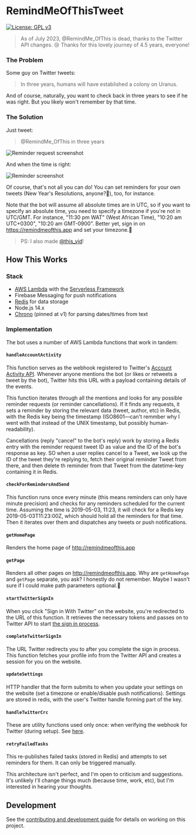 # RemindMeOfThisTweet

[![License: GPL v3](https://img.shields.io/badge/License-GPLv3-blue.svg)](https://www.gnu.org/licenses/gpl-3.0)

> As of July 2023, @RemindMe_OfThis is dead, thanks to the Twitter API changes. 😢
> Thanks for this lovely journey of 4.5 years, everyone!

### The Problem

Some guy on Twitter tweets:

> In three years, humans will have established a colony on Uranus.


And of course, naturally, you want to check back in three years to see if he was right. But you likely won't remember by that time.

### The Solution

Just tweet:

> @RemindMe_OfThis in three years


![Reminder request screenshot](assets/reminder-request.png)

And when the time is right:


![Reminder screenshot](assets/reminder.png)


Of course, that's not all you can do! You can set reminders for your own tweets (New Year's Resolutions, anyone?👀), too, for instance.

Note that the bot will assume all absolute times are in UTC, so if you want to specify an absolute time, you need to specify a timezone if you're not in UTC/GMT. For instance, "11:30 pm WAT" (West African Time), "10:20 am UTC+0300", "10:20 am GMT-0900". Better yet, sign in on https://remindmeofthis.app and set your timezone.🙂

> PS: I also made [@this_vid](https://github.com/shalvah/DownloadThisVideo)!

## How This Works
### Stack
- [AWS Lambda](https://aws.amazon.com/lambda/) with the [Serverless Framework](http://serverless.com)
- Firebase Messaging for push notifications
- [Redis](http://redis.io) for data storage
- Node.js 14.x
- [Chrono](https://github.com/wanasit/chrono) (pinned at v1) for parsing dates/times from text

### Implementation
The bot uses a number of AWS Lambda functions that work in tandem:

#### `handleAccountActivity`
This function serves as the webhook registered to Twitter's [Account Activity API](https://developer.twitter.com/en/docs/accounts-and-users/subscribe-account-activity/overview). Whenever anyone mentions the bot (or likes or retweets a tweet by the bot), Twitter hits this URL with a payload containing details of the events.

This function iterates through all the mentions and looks for any possible reminder requests (or reminder cancellations). If it finds any requests, it sets a reminder by storing the relevant data (tweet, author, etc) in Redis, with the Redis key being the timestamp (ISO8601—can't remmber why I went with that instead of the UNIX timestamp, but possibly human-readability). 

Cancellations (reply "cancel" to the bot's reply) work by storing a Redis entry with the reminder request tweet ID as value and the ID of the bot's response as key. SO when a user replies cancel to a Tweet, we look up the ID of the tweet they're replying to, fetch their original reminder Tweet from there, and then delete th reminder from that Tweet from the datetime-key containing it in Redis.

#### `checkForRemindersAndSend`
This function runs once every minute (this means reminders can only have minute precision) and checks for any reminders scheduled for the current time. Assuming the time is 2019-05-03, 11:23, it will check for a Redis key 2019-05-03T11:23:00Z, which should hold all the reminders for that time. Then it iterates over them and dispatches any tweets or push notifications.

#### `getHomePage`
Renders the home page of http://remindmeofthis.app

#### `getPage`
Renders all other pages on http://remindmeofthis.app. Why are `getHomePage` and `getPage` separate, you ask? I honestly do not remember. Maybe I wasn't sure if I could make path parameters optional.🤔

#### `startTwitterSignIn`
When you click "Sign in With Twitter" on the website, you're redirected to the URL of this function. It retrieves the necessary tokens and passes on to Twitter API to start [the sign in process](https://developer.twitter.com/en/docs/basics/authentication/guides/log-in-with-twitter).

#### `completeTwitterSignIn`
The URL Twitter redirects you to after you complete the sign in process. This function fetches your profile info from the Twitter API and creates a session for you on the website.

#### `updateSettings`
HTTP handler that the form submits to when you update your settings on the website (set a timezone or enable/disable push notifications). Settings are stored in redis, with the user's Twitter handle forming part of the key.

#### `handleTwitterCrc`
These are utility functions used only once: when verifying the webhook for Twitter (during setup). See [here](https://developer.twitter.com/en/docs/accounts-and-users/subscribe-account-activity/guides/securing-webhooks).

#### `retryFailedTasks`
This re-publishes failed tasks (stored in Redis) and attempts to set reminders for them. It can only be triggered manually.



This architecture isn't perfect, and I'm open to criticism and suggestions. It's unlikely I'll change things much (because time, work, etc), but I'm interested in hearing your thoughts.


## Development
See the [contributing and development guide](./CONTRIBUTING.md) for details on working on this project.
